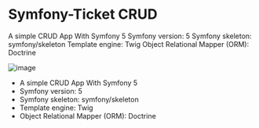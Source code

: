 # Symfony-Ticket CRUD
  
A simple CRUD App With Symfony 5 
Symfony version: 5
Symfony skeleton: symfony/skeleton
Template engine: Twig
Object Relational Mapper (ORM): Doctrine
  

![image](https://user-images.githubusercontent.com/74569011/152699886-31529597-81ca-4fe9-8c05-2d43334cf4e1.png)


<ul>
  <li>A simple CRUD App With Symfony 5 </li>
  <li>Symfony version: 5</li>
  <li>Symfony skeleton: symfony/skeleton</li>
  <li>Template engine: Twig</li>
  <li>Object Relational Mapper (ORM): Doctrine</li>
</ul>
